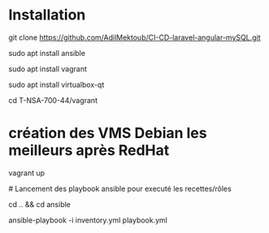 # Installation

git clone https://github.com/AdilMektoub/CI-CD-laravel-angular-mySQL.git

sudo apt install ansible

sudo apt install vagrant

sudo apt install virtualbox-qt

cd T-NSA-700-44/vagrant


# création des VMS Debian les meilleurs après RedHat

vagrant up


# Lancement des playbook ansible pour executé les recettes/rôles

cd .. && cd ansible

ansible-playbook -i inventory.yml playbook.yml




